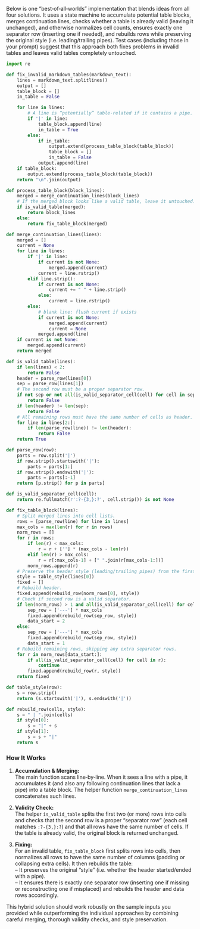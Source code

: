 Below is one “best‐of‐all‐worlds” implementation that blends ideas from all four solutions. It uses a state machine to accumulate potential table blocks, merges continuation lines, checks whether a table is already valid (leaving it unchanged), and otherwise normalizes cell counts, ensures exactly one separator row (inserting one if needed), and rebuilds rows while preserving the original style (i.e. leading/trailing pipes). Test cases (including those in your prompt) suggest that this approach both fixes problems in invalid tables and leaves valid tables completely untouched.

```python
import re

def fix_invalid_markdown_tables(markdown_text):
    lines = markdown_text.splitlines()
    output = []
    table_block = []
    in_table = False

    for line in lines:
        # A line is “potentially” table-related if it contains a pipe.
        if '|' in line:
            table_block.append(line)
            in_table = True
        else:
            if in_table:
                output.extend(process_table_block(table_block))
                table_block = []
                in_table = False
            output.append(line)
    if table_block:
        output.extend(process_table_block(table_block))
    return "\n".join(output)

def process_table_block(block_lines):
    merged = merge_continuation_lines(block_lines)
    # If the merged block looks like a valid table, leave it untouched.
    if is_valid_table(merged):
        return block_lines
    else:
        return fix_table_block(merged)

def merge_continuation_lines(lines):
    merged = []
    current = None
    for line in lines:
        if '|' in line:
            if current is not None:
                merged.append(current)
            current = line.rstrip()
        elif line.strip():
            if current is not None:
                current += " " + line.strip()
            else:
                current = line.rstrip()
        else:
            # blank line: flush current if exists
            if current is not None:
                merged.append(current)
                current = None
            merged.append(line)
    if current is not None:
        merged.append(current)
    return merged

def is_valid_table(lines):
    if len(lines) < 2:
        return False
    header = parse_row(lines[0])
    sep = parse_row(lines[1])
    # The second row must be a proper separator row.
    if not sep or not all(is_valid_separator_cell(cell) for cell in sep if cell.strip() != ''):
        return False
    if len(header) != len(sep):
        return False
    # All remaining rows must have the same number of cells as header.
    for line in lines[2:]:
        if len(parse_row(line)) != len(header):
            return False
    return True

def parse_row(row):
    parts = row.split('|')
    if row.strip().startswith('|'):
        parts = parts[1:]
    if row.strip().endswith('|'):
        parts = parts[:-1]
    return [p.strip() for p in parts]

def is_valid_separator_cell(cell):
    return re.fullmatch(r':?-{3,}:?', cell.strip()) is not None

def fix_table_block(lines):
    # Split merged lines into cell lists.
    rows = [parse_row(line) for line in lines]
    max_cols = max(len(r) for r in rows)
    norm_rows = []
    for r in rows:
        if len(r) < max_cols:
            r = r + [''] * (max_cols - len(r))
        elif len(r) > max_cols:
            r = r[:max_cols-1] + [" ".join(r[max_cols-1:])]
        norm_rows.append(r)
    # Preserve the header style (leading/trailing pipes) from the first line.
    style = table_style(lines[0])
    fixed = []
    # Rebuild header.
    fixed.append(rebuild_row(norm_rows[0], style))
    # Check if second row is a valid separator.
    if len(norm_rows) > 1 and all(is_valid_separator_cell(cell) for cell in norm_rows[1]):
        sep_row = ['---'] * max_cols
        fixed.append(rebuild_row(sep_row, style))
        data_start = 2
    else:
        sep_row = ['---'] * max_cols
        fixed.append(rebuild_row(sep_row, style))
        data_start = 1
    # Rebuild remaining rows, skipping any extra separator rows.
    for r in norm_rows[data_start:]:
        if all(is_valid_separator_cell(cell) for cell in r):
            continue
        fixed.append(rebuild_row(r, style))
    return fixed

def table_style(row):
    s = row.strip()
    return (s.startswith('|'), s.endswith('|'))

def rebuild_row(cells, style):
    s = " | ".join(cells)
    if style[0]:
        s = "|" + s
    if style[1]:
        s = s + "|"
    return s
```

### How It Works

1. **Accumulation & Merging:**  
   The main function scans line‐by‐line. When it sees a line with a pipe, it accumulates it (and also any following continuation lines that lack a pipe) into a table block. The helper function `merge_continuation_lines` concatenates such lines.

2. **Validity Check:**  
   The helper `is_valid_table` splits the first two (or more) rows into cells and checks that the second row is a proper “separator row” (each cell matches `:?-{3,}:?`) and that all rows have the same number of cells. If the table is already valid, the original block is returned unchanged.

3. **Fixing:**  
   For an invalid table, `fix_table_block` first splits rows into cells, then normalizes all rows to have the same number of columns (padding or collapsing extra cells). It then rebuilds the table:  
   – It preserves the original “style” (i.e. whether the header started/ended with a pipe).  
   – It ensures there is exactly one separator row (inserting one if missing or reconstructing one if misplaced) and rebuilds the header and data rows accordingly.

This hybrid solution should work robustly on the sample inputs you provided while outperforming the individual approaches by combining careful merging, thorough validity checks, and style preservation.